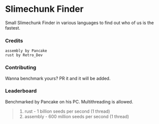 # Slimechunk Finder
Small Slimechunk Finder in various languages to find out who of us is the fastest.
### Credits
    assembly by Pancake
    rust by Retro_Dev
### Contributing
Wanna benchmark yours? PR it and it will be added.
### Leaderboard
Benchmarked by Pancake on his PC. Multithreading is allowed.
> 1) rust - 1 billion seeds per second (1 thread)
> 2) assembly - 600 million seeds per second (1 thread)
